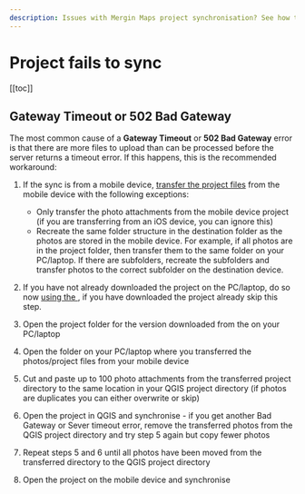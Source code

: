 ```yaml
---
description: Issues with Mergin Maps project synchronisation? See how to resolve Gateway Timeout or 502 Bad Gateway error.
---
```


# Project fails to sync
[[toc]]

## Gateway Timeout or 502 Bad Gateway

The most common cause of a **Gateway Timeout** or **502 Bad Gateway** error is that there are more files to upload than can be processed before the server returns a timeout error.  If this happens, this is the recommended workaround:

1. If the sync is from a mobile device, [transfer the project files](../../../manage/missing-data/#manual-data-transfer-android) from the mobile device with the following exceptions:

    - Only transfer the photo attachments from the mobile device project (if you are transferring from an iOS device, you can ignore this)
    - Recreate the same folder structure in the destination folder as the photos are stored in the mobile device. For example, if all photos are in the project folder, then transfer them to the same folder on your PC/laptop. If there are subfolders, recreate the subfolders and transfer photos to the correct subfolder on the destination device.

2. If you have not already downloaded the project on the PC/laptop, do so now [using the <QGISPluginName />](../../../tutorials/opening-surveyed-data-on-your-computer/#locating-and-opening-your-project), if you have downloaded the project already skip this step.

3. Open the project folder for the version downloaded from the <QGISPluginNameShort /> on your PC/laptop

4. Open the folder on your PC/laptop where you transferred the photos/project files from your mobile device

5. Cut and paste up to 100 photo attachments from the transferred project directory to the same location in your QGIS project directory (if photos are duplicates you can either overwrite or skip)

6. Open the project in QGIS and synchronise - if you get another Bad Gateway or Sever timeout error, remove the transferred photos from the QGIS project directory and try step 5 again but copy fewer photos 

7. Repeat steps 5 and 6 until all photos have been moved from the transferred directory to the QGIS project directory

8. Open the project on the mobile device and synchronise 
